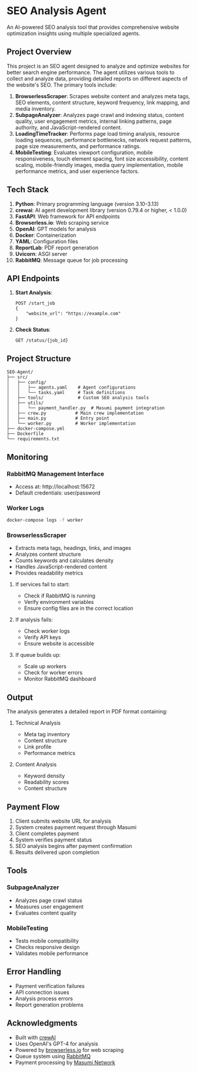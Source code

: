 # SEO Analysis Agent

An AI-powered SEO analysis tool that provides comprehensive website optimization insights using multiple specialized agents.

## Project Overview

This project is an SEO agent designed to analyze and optimize websites for better search engine performance. The agent utilizes various tools to collect and analyze data, providing detailed reports on different aspects of the website's SEO. The primary tools include:

1. **BrowserlessScraper**: Scrapes website content and analyzes meta tags, SEO elements, content structure, keyword frequency, link mapping, and media inventory.
2. **SubpageAnalyzer**: Analyzes page crawl and indexing status, content quality, user engagement metrics, internal linking patterns, page authority, and JavaScript-rendered content.
3. **LoadingTimeTracker**: Performs page load timing analysis, resource loading sequences, performance bottlenecks, network request patterns, page size measurements, and performance ratings.
4. **MobileTesting**: Evaluates viewport configuration, mobile responsiveness, touch element spacing, font size accessibility, content scaling, mobile-friendly images, media query implementation, mobile performance metrics, and user experience factors.

## Tech Stack

1. **Python**: Primary programming language (version 3.10-3.13)
2. **crewai**: AI agent development library (version 0.79.4 or higher, < 1.0.0)
3. **FastAPI**: Web framework for API endpoints
4. **Browserless.io**: Web scraping service
5. **OpenAI**: GPT models for analysis
6. **Docker**: Containerization
7. **YAML**: Configuration files
8. **ReportLab**: PDF report generation
9. **Uvicorn**: ASGI server
10. **RabbitMQ**: Message queue for job processing

## API Endpoints

1. **Start Analysis**:
   ```http
   POST /start_job
   {
       "website_url": "https://example.com"
   }
   ```

2. **Check Status**:
   ```http
   GET /status/{job_id}
   ```

## Project Structure
```
SEO-Agent/
├── src/
│   ├── config/
│   │   ├── agents.yaml    # Agent configurations
│   │   └── tasks.yaml     # Task definitions
│   ├── tools/             # Custom SEO analysis tools
│   ├── utils/
│   │   └── payment_handler.py  # Masumi payment integration
│   ├── crew.py           # Main crew implementation
│   ├── main.py           # Entry point
│   └── worker.py         # Worker implementation
├── docker-compose.yml
├── Dockerfile
└── requirements.txt
```

## Monitoring

### RabbitMQ Management Interface
- Access at: http://localhost:15672
- Default credentials: user/password

### Worker Logs
```bash
docker-compose logs -f worker
```

### BrowserlessScraper
- Extracts meta tags, headings, links, and images
- Analyzes content structure
- Counts keywords and calculates density
- Handles JavaScript-rendered content
- Provides readability metrics

1. If services fail to start:
   - Check if RabbitMQ is running
   - Verify environment variables
   - Ensure config files are in the correct location

2. If analysis fails:
   - Check worker logs
   - Verify API keys
   - Ensure website is accessible

3. If queue builds up:
   - Scale up workers
   - Check for worker errors
   - Monitor RabbitMQ dashboard

## Output

The analysis generates a detailed report in PDF format containing:

1. Technical Analysis
   - Meta tag inventory
   - Content structure
   - Link profile
   - Performance metrics

2. Content Analysis
   - Keyword density
   - Readability scores
   - Content structure

## Payment Flow
1. Client submits website URL for analysis
2. System creates payment request through Masumi
3. Client completes payment
4. System verifies payment status
5. SEO analysis begins after payment confirmation
6. Results delivered upon completion

## Tools

### SubpageAnalyzer
- Analyzes page crawl status
- Measures user engagement
- Evaluates content quality

### MobileTesting
- Tests mobile compatibility
- Checks responsive design
- Validates mobile performance

## Error Handling
- Payment verification failures
- API connection issues
- Analysis process errors
- Report generation problems

## Acknowledgments

- Built with [crewAI](https://github.com/joaomdmoura/crewAI)
- Uses OpenAI's GPT-4 for analysis
- Powered by [browserless.io](https://browserless.io) for web scraping
- Queue system using [RabbitMQ](https://www.rabbitmq.com/)
- Payment processing by [Masumi Network](https://masumi.network)